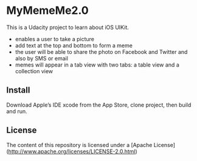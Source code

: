 # MyMemeMe2.0

This is a Udacity project to learn about iOS UIKit.

- enables a user to take a picture
- add text at the top and bottom to form a meme 
- the user will be able to share the photo on Facebook and Twitter and also by SMS or email 
- memes will appear in a tab view with two tabs: a table view and a collection view

## Install

Download Apple’s IDE xcode from the App Store,  clone project, then build and run.

## License

The content of this repository is licensed under a [Apache License] (http://www.apache.org/licenses/LICENSE-2.0.html)
